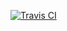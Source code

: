 [![Travis CI](https://api.travis-ci.com/martinsluters/bulk-register.svg?branch=master)](https://travis-ci.com/github/martinsluters/bulk-register)
